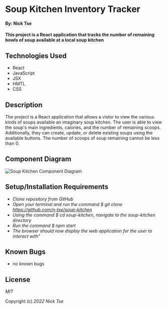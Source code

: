 # Soup Kitchen Inventory Tracker

#### By: Nick Tse

#### This project is a React application that tracks the number of remaining bowls of soup available at a local soup kitchen

## Technologies Used

* React
* JavaScript
* JSX
* HMTL
* CSS

## Description 

The project is a React application that allows a vistor to view the various kinds of soups available an imaginary soup kitchen. The user is able to view the soup's main ingredients, calories, and the number of remaining scoops. Additionally, they can create, update, or delete existing soups using the available buttons. The number of scoops of soup remaining cannot be less than 0.

## Component Diagram
![Soup Kitchen Component Diagram](./src/image/SoupKitchenDiagram.drawio.png)

## Setup/Installation Requirements

* _Clone repository from GitHub_
* _Open your terminal and run the command $ git clone https://github.com/n-tse/soup-kitchen_
* _Using the command $ cd soup-kitchen, navigate to the soup-kitchen directory_
* _Run the command $ npm start_
* _The browser should now display the web application for the user to interact with_"

## Known Bugs

* no known bugs

## License

_MIT_

Copyright (c) _2022_ _Nick Tse_